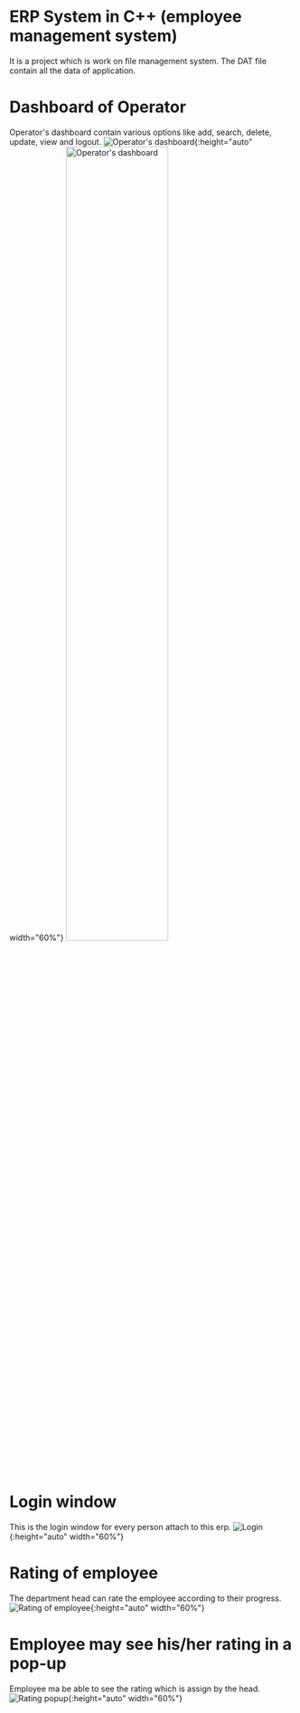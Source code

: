 # ERP System in C++ (employee management system)

It is a project which is work on file management system. The DAT file contain all the data of application.

# Dashboard of Operator
Operator's dashboard contain various options like add, search, delete, update, view and logout.
![Operator's dashboard](https://github.com/mahisharma-cs/Employee-Management-System/blob/master/image/0.jpg "Operator"){:height="auto" width="60%"}
<img src="https://github.com/mahisharma-cs/Employee-Management-System/blob/master/image/0.jpg" width="60%" height="auto" alt="Operator's dashboard">

# Login window
This is the login window for every person attach to this erp.
![Login](https://github.com/mahisharma-cs/Employee-Management-System/blob/master/image/1.jpg "Login window"){:height="auto" width="60%"}

# Rating of employee
The department head can rate the employee according to their progress.
![Rating of employee](https://github.com/mahisharma-cs/Employee-Management-System/blob/master/image/2.png "Rating of employee"){:height="auto" width="60%"}

# Employee may see his/her rating in a pop-up
Employee ma be able to see the rating which is assign by the head.
![Rating popup](https://github.com/mahisharma-cs/Employee-Management-System/blob/master/image/3.jpg "pop-up"){:height="auto" width="60%"}
